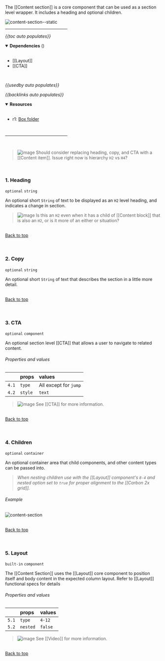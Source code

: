 <!-- category start --><!-- category end -->

The [[Content section]] is a core component that can be used as a section level wrapper. It includes a heading and optional children. 

![content-section--static](https://user-images.githubusercontent.com/3793636/121749433-45eb7800-cad0-11eb-95a0-0cbe868e6489.png)

<hr width="40%" />

<!-- toc start open="true" depthStart="3" depthEnd="5" -->
*{{toc auto populates}}*
<!-- toc end -->

<details open="true">
  <summary><strong>Dependencies</strong> (<!-- dependencyCount start --><!-- dependencyCount end -->)</summary><br />

- [[Layout]]
- [[CTA]]

<br />
</details>

<!-- usedby start -->
*{{usedby auto populates}}*
<!-- usedby end -->

<!-- backlinks start -->
*{{backlinks auto populates}}*
<!-- backlinks end -->

<a name="resources"></a>
<details open="true">
  <summary><strong>Resources</strong></summary><br />

- r1: [Box folder](https://ibm.ent.box.com/folder/101351204820)

<br />
</details>

<hr width="40%" />

<br />


> ![image](https://user-images.githubusercontent.com/3793636/117874180-493bdb80-b266-11eb-8945-dde0d95431d6.png) Should consider replacing heading, copy, and CTA with a [[Content item]]. Issue right now is hierarchy `H2` vs `H4`?


<br />


### 1. Heading

`optional` `string`

An optional short `String` of text to be displayed as an `H2` level heading, and indicates a change in section.

> ![image](https://user-images.githubusercontent.com/3793636/117874180-493bdb80-b266-11eb-8945-dde0d95431d6.png) Is this an `H2` even when it has a child of [[Content block]] that is also an `H2`, or is it more of an either or situation?

<br />[Back to top](#wiki-wrapper)<br /><br /><br />


### 2. Copy

`optional` `string`

An optional short `String` of text that describes the section in a little more detail.

<br />[Back to top](#wiki-wrapper)<br /><br /><br />


### 3. CTA 

`optional` `component`

An optional section level [[CTA]] that allows a user to navigate to related content.

###### Properties and values

|        | props      | values       |
|:-------|:-----------|:-------------|
| `4.1`  | `type`     | All except for `jump`    |
| `4.2`  | `style`    | `text`       |


> ![image](https://user-images.githubusercontent.com/3793636/117873919-f6faba80-b265-11eb-81a5-039bdcd822e8.png)  See [[CTA]] for more information.


<br />[Back to top](#wiki-wrapper)<br /><br /><br />


### 4. Children

`optional` `container`

An optional container area that child components, and other content types can be passed into.

> *When nesting children use with the [[Layout]] component's `8-4` and nested option set to `true` for proper alignment to the [[Carbon 2x grid]].*
 
###### Example
![content-section](https://user-images.githubusercontent.com/3793636/121746387-6d8c1180-cacb-11eb-81e3-da65edd99019.gif)

<br />[Back to top](#wiki-wrapper)<br /><br /><br />


### 5. Layout

`built-in` `component`

The [[Content Section]] uses the [[Layout]] core component to position itself and body content in the expected column layout. Refer to [[Layout]] functional specs for details

###### Properties and values

|        | props     | values  |
|:-------|:----------|:--------|
| `5.1`  | `type`    | `4-12`  |
| `5.2`  | `nested`  | `false` |

> ![image](https://user-images.githubusercontent.com/3793636/117873919-f6faba80-b265-11eb-81a5-039bdcd822e8.png)  See [[Video]] for more information.

<br />[Back to top](#wiki-wrapper)<br /><br /><br />
